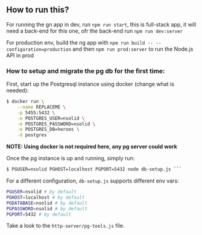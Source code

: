 ## How to run this?

For running the gn app in dev, run `npm run start`, this is full-stack app,
it will need a back-end for this one, ofr the back-end run `npm run dev:server`

For production env, build the ng app with `npm run build -- --configuration=production`
and then `npm run prod:server` to run the Node.js API in prod

### How to setup and migrate the pg db for the first time:

First, start up the Postgresql instance using docker (change what is needed):

```sh
$ docker run \
    --name REPLACEME \
    -p 5455:5432 \
    -e POSTGRES_USER=nsolid \
    -e POSTGRES_PASSWORD=nsolid \
    -e POSTGRES_DB=heroes \
    -d postgres
```

**NOTE: Using docker is not required here, any pg server could work**

Once the pg instance is up and running, simply run:

```sh
$ PGUSER=nsolid PGHOST=localhost PGPORT=5432 node db-setup.js ```
```

For a different configuration, `db-setup.js` supports different env vars:

```sh
PGUSER=nsolid # by default
PGHOST=localhost # by default
PGDATABASE=nsolid # by default
PGPASSWORD=nsolid # by default
PGPORT=5432 # by default
```

Take a look to the `http-server/pg-tools.js` file.
